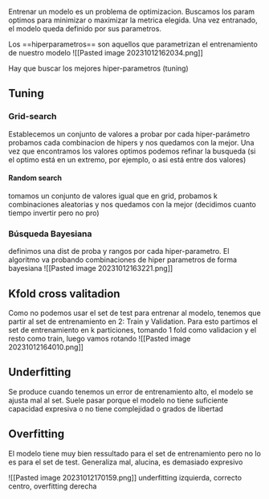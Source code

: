  Entrenar un modelo es un problema de optimizacion. Buscamos los param optimos para minimizar o maximizar la metrica elegida. Una vez entranado, el modelo queda definido por sus parametros.

Los ==hiperparametros== son aquellos que parametrizan el entrenamiento de nuestro modelo
![[Pasted image 20231012162034.png]]

Hay que buscar los mejores hiper-parametros (tuning)

## Tuning
### Grid-search
Establecemos un conjunto de valores a probar por cada hiper-parámetro
probamos cada combinacion de hipers y nos quedamos con la mejor. Una vez que encontramos los valores optimos podemos refinar la busqueda (si el optimo está en un extremo, por ejemplo, o asi está entre dos valores)

#### Random search
tomamos un conjunto de valores igual que en grid, probamos k combinaciones aleatorias y nos quedamos con la mejor (decidimos cuanto tiempo invertir pero no pro)

### Búsqueda Bayesiana

definimos una dist de proba y rangos por cada hiper-parametro. El algoritmo va probando combinaciones de hiper parametros de forma bayesiana
![[Pasted image 20231012163221.png]]

## Kfold cross valitadion
Como no podemos usar el set de test para entrenar al modelo, tenemos que partir al set de entrenamiento en 2: Train y Validation. Para esto partimos el set de entrenamiento en k particiones, tomando 1 fold como validacion y el resto como train, luego vamos rotando
![[Pasted image 20231012164010.png]]

## Underfitting
Se produce cuando tenemos un error de entrenamiento alto, el modelo se ajusta mal al set. Suele pasar porque el modelo no tiene suficiente capacidad expresiva o no tiene complejidad o grados de libertad

## Overfitting 
El modelo tiene muy bien ressultado para el set de entrenamiento pero no lo es para el set de test. Generaliza mal, alucina, es demasiado expresivo

![[Pasted image 20231012170159.png]] underfitting izquierda, correcto centro, overfitting derecha
